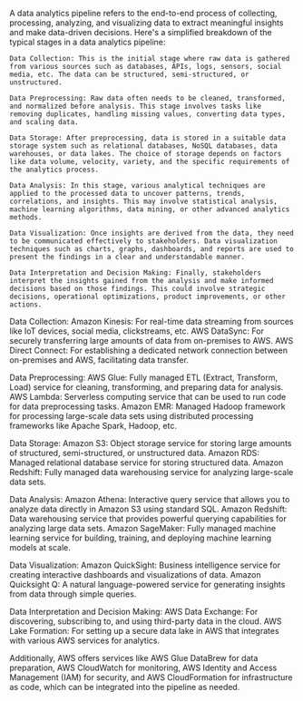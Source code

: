 A data analytics pipeline refers to the end-to-end process of collecting, processing, analyzing, and visualizing data to extract meaningful insights and make data-driven decisions. Here's a simplified breakdown of the typical stages in a data analytics pipeline:

    Data Collection: This is the initial stage where raw data is gathered from various sources such as databases, APIs, logs, sensors, social media, etc. The data can be structured, semi-structured, or unstructured.

    Data Preprocessing: Raw data often needs to be cleaned, transformed, and normalized before analysis. This stage involves tasks like removing duplicates, handling missing values, converting data types, and scaling data.

    Data Storage: After preprocessing, data is stored in a suitable data storage system such as relational databases, NoSQL databases, data warehouses, or data lakes. The choice of storage depends on factors like data volume, velocity, variety, and the specific requirements of the analytics process.

    Data Analysis: In this stage, various analytical techniques are applied to the processed data to uncover patterns, trends, correlations, and insights. This may involve statistical analysis, machine learning algorithms, data mining, or other advanced analytics methods.

    Data Visualization: Once insights are derived from the data, they need to be communicated effectively to stakeholders. Data visualization techniques such as charts, graphs, dashboards, and reports are used to present the findings in a clear and understandable manner.

    Data Interpretation and Decision Making: Finally, stakeholders interpret the insights gained from the analysis and make informed decisions based on those findings. This could involve strategic decisions, operational optimizations, product improvements, or other actions.



  Data Collection:
        Amazon Kinesis: For real-time data streaming from sources like IoT devices, social media, clickstreams, etc.
        AWS DataSync: For securely transferring large amounts of data from on-premises to AWS.
        AWS Direct Connect: For establishing a dedicated network connection between on-premises and AWS, facilitating data transfer.

  Data Preprocessing:
        AWS Glue: Fully managed ETL (Extract, Transform, Load) service for cleaning, transforming, and preparing data for analysis.
        AWS Lambda: Serverless computing service that can be used to run code for data preprocessing tasks.
        Amazon EMR: Managed Hadoop framework for processing large-scale data sets using distributed processing frameworks like Apache Spark, Hadoop, etc.

  Data Storage:
        Amazon S3: Object storage service for storing large amounts of structured, semi-structured, or unstructured data.
        Amazon RDS: Managed relational database service for storing structured data.
        Amazon Redshift: Fully managed data warehousing service for analyzing large-scale data sets.

  Data Analysis:
        Amazon Athena: Interactive query service that allows you to analyze data directly in Amazon S3 using standard SQL.
        Amazon Redshift: Data warehousing service that provides powerful querying capabilities for analyzing large data sets.
        Amazon SageMaker: Fully managed machine learning service for building, training, and deploying machine learning models at scale.

  Data Visualization:
        Amazon QuickSight: Business intelligence service for creating interactive dashboards and visualizations of data.
        Amazon Quicksight Q: A natural language-powered service for generating insights from data through simple queries.

  Data Interpretation and Decision Making:
        AWS Data Exchange: For discovering, subscribing to, and using third-party data in the cloud.
        AWS Lake Formation: For setting up a secure data lake in AWS that integrates with various AWS services for analytics.

Additionally, AWS offers services like AWS Glue DataBrew for data preparation, AWS CloudWatch for monitoring, AWS Identity and Access Management (IAM) for security, and AWS CloudFormation for infrastructure as code, which can be integrated into the pipeline as needed.
